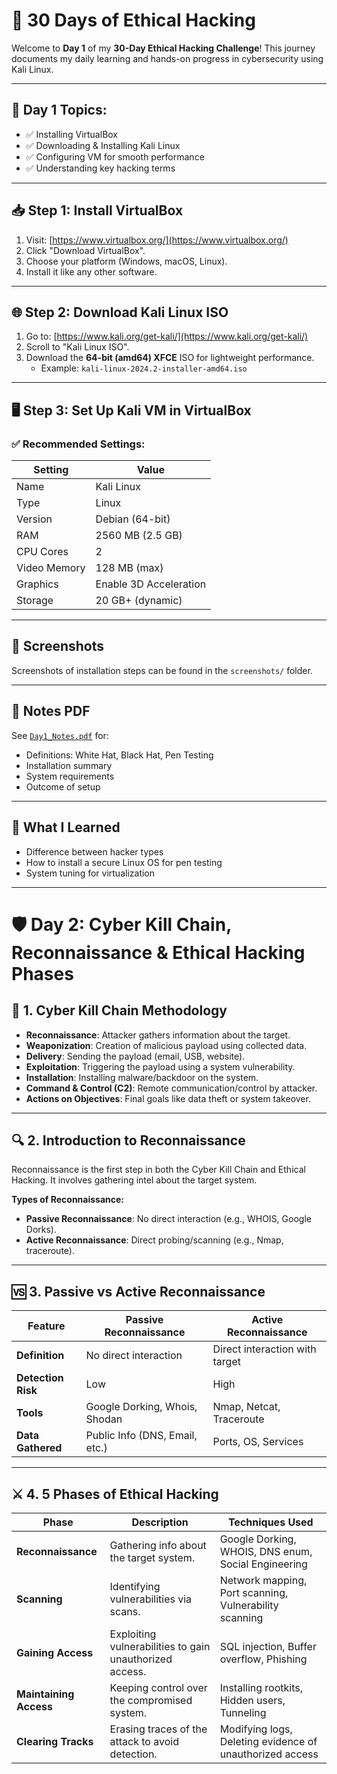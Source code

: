 # 🔐 30 Days of Ethical Hacking 

Welcome to **Day 1** of my **30-Day Ethical Hacking Challenge**! This journey documents my daily learning and hands-on progress in cybersecurity using Kali Linux.

---

## 🚀 Day 1 Topics:
- ✅ Installing VirtualBox
- ✅ Downloading & Installing Kali Linux
- ✅ Configuring VM for smooth performance
- ✅ Understanding key hacking terms

---

## 📥 Step 1: Install VirtualBox

1. Visit: [https://www.virtualbox.org/](https://www.virtualbox.org/)
2. Click "Download VirtualBox".
3. Choose your platform (Windows, macOS, Linux).
4. Install it like any other software.

---

## 🌐 Step 2: Download Kali Linux ISO

1. Go to: [https://www.kali.org/get-kali/](https://www.kali.org/get-kali/)
2. Scroll to "Kali Linux ISO".
3. Download the **64-bit (amd64) XFCE** ISO for lightweight performance.
   - Example: `kali-linux-2024.2-installer-amd64.iso`

---

## 🖥️ Step 3: Set Up Kali VM in VirtualBox

### ✅ Recommended Settings:
| Setting           | Value                |
|------------------|----------------------|
| Name              | Kali Linux           |
| Type              | Linux                |
| Version           | Debian (64-bit)      |
| RAM               | 2560 MB (2.5 GB)     |
| CPU Cores         | 2                    |
| Video Memory      | 128 MB (max)         |
| Graphics          | Enable 3D Acceleration |
| Storage           | 20 GB+ (dynamic)     |

---

## 📸 Screenshots
Screenshots of installation steps can be found in the `screenshots/` folder.

---

## 📄 Notes PDF
See [`Day1_Notes.pdf`](./Day1_Notes.pdf) for:
- Definitions: White Hat, Black Hat, Pen Testing
- Installation summary
- System requirements
- Outcome of setup

---

## 📌 What I Learned
- Difference between hacker types
- How to install a secure Linux OS for pen testing
- System tuning for virtualization

---


# 🛡️ Day 2: Cyber Kill Chain, Reconnaissance & Ethical Hacking Phases

## 📌 1. Cyber Kill Chain Methodology

- **Reconnaissance**: Attacker gathers information about the target.
- **Weaponization**: Creation of malicious payload using collected data.
- **Delivery**: Sending the payload (email, USB, website).
- **Exploitation**: Triggering the payload using a system vulnerability.
- **Installation**: Installing malware/backdoor on the system.
- **Command & Control (C2)**: Remote communication/control by attacker.
- **Actions on Objectives**: Final goals like data theft or system takeover.

---

## 🔍 2. Introduction to Reconnaissance

Reconnaissance is the first step in both the Cyber Kill Chain and Ethical Hacking. It involves gathering intel about the target system.

**Types of Reconnaissance:**
- **Passive Reconnaissance**: No direct interaction (e.g., WHOIS, Google Dorks).
- **Active Reconnaissance**: Direct probing/scanning (e.g., Nmap, traceroute).

---

## 🆚 3. Passive vs Active Reconnaissance

| Feature             | Passive Reconnaissance         | Active Reconnaissance            |
|---------------------|--------------------------------|----------------------------------|
| **Definition**      | No direct interaction          | Direct interaction with target   |
| **Detection Risk**  | Low                            | High                             |
| **Tools**           | Google Dorking, Whois, Shodan  | Nmap, Netcat, Traceroute         |
| **Data Gathered**   | Public Info (DNS, Email, etc.) | Ports, OS, Services              |

---

## ⚔️ 4. 5 Phases of Ethical Hacking

| Phase               | Description                                                       | Techniques Used                                                        |
|---------------------|-------------------------------------------------------------------|------------------------------------------------------------------------|
| **Reconnaissance**  | Gathering info about the target system.                          | Google Dorking, WHOIS, DNS enum, Social Engineering                    |
| **Scanning**        | Identifying vulnerabilities via scans.                            | Network mapping, Port scanning, Vulnerability scanning                 |
| **Gaining Access**  | Exploiting vulnerabilities to gain unauthorized access.           | SQL injection, Buffer overflow, Phishing                              |
| **Maintaining Access** | Keeping control over the compromised system.                 | Installing rootkits, Hidden users, Tunneling                           |
| **Clearing Tracks** | Erasing traces of the attack to avoid detection.                  | Modifying logs, Deleting evidence of unauthorized access               |
